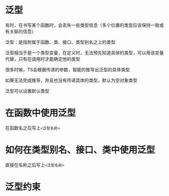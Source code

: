 # 泛型

有时，在书写某个函数时，会丢失一些类型信息（多个位置的类型应该保持一致或有关联的信息）

泛型：是指附属于函数、类、接口、类型别名之上的类型

泛型相当于是一个类型变量，在定义时，无法预先知道具体的类型，可以用该变量代替，只有在调用时才能确定他的类型

很多时候，TS会根据传递的参数，智能的推导出泛型的具体类型

如果无法完成推导，并且也没有传递具体的类型，默认为空对象类型

泛型可以设置默认类型

# 在函数中使用泛型

在函数名之后写上```<泛型名称>```


# 如何在类型别名、接口、类中使用泛型

直接在名称之后写上```<泛型名称>```

# 泛型约束

 